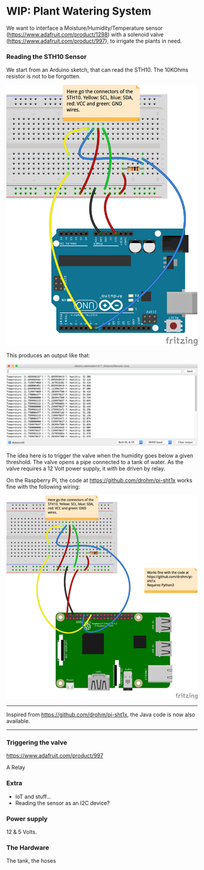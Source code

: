 # WIP: Plant Watering System
We want to interface a Moisture/Humidity/Temperature sensor (https://www.adafruit.com/product/1298) with
a solenoid valve (https://www.adafruit.com/product/997), to irrigate the plants in need.

### Reading the STH10 Sensor
We start from an Arduino sketch, that can read the STH10. The 10KOhms resistor is not to be forgotten.

![Arduino wiring](./Arduino.STH10_bb.png)

This produces an output like that:

![Serial console](./serial.console.png)

The idea here is to trigger the valve when the humidity goes below a given threshold.
The valve opens a pipe connected to a tank of water.
As the valve requires a 12 Volt power supply, it with be driven by relay.

On the Raspberry PI, the code at https://github.com/drohm/pi-sht1x works fine with the following wiring:

![Raspberry Wiring](./RaspberryPI.STH10_bb.png)

---

Inspired from https://github.com/drohm/pi-sht1x, the Java code is now also available.

---

### Triggering the valve
https://www.adafruit.com/product/997

A Relay

### Extra
- IoT and stuff...
- Reading the sensor as an I2C device?

### Power supply
12 & 5 Volts.

### The Hardware
The tank, the hoses

